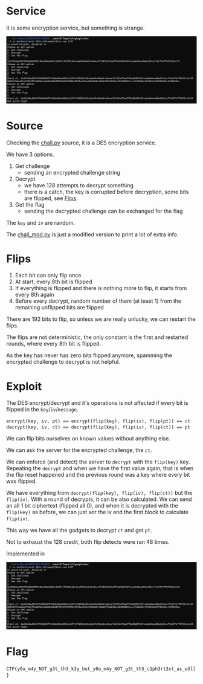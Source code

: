 # Service

It is some encryption service, but something is strange.

![](screenshots/1.png)

# Source

Checking the [chall.py](workdir/chall.py) source, it is a DES encryption service.

We have 3 options.
1. Get challenge
    - sending an encrypted challenge string
1. Decrypt
    - we have 128 attempts to decrypt something
    - there is a catch, the key is corrupted before decryption, some bits are flipped, see [Flips](#flips).
1. Get the flag
    - sending the decrypted challenge can be exchanged for the flag

The `key` and `iv` are random.

The [chall_mod.py](workdir/chall_mod.py) is just a modified version to print a lot of extra info.

# Flips


1. Each bit can only flip once
1. At start, every 8th bit is flipped
1. If everything is flipped and there is nothing more to flip, it starts from every 8th again
1. Before every decrypt, random number of them (at least 1) from the remaining unflipped bits are flipped

There are 192 bits to flip, so unless we are really unlucky, we can restart the flips.

The flips are not deterministic, the only constant is the first and restarted rounds, where every 8th bit is flipped.

As the key has never has zero bits flipped anymore, spamming the encrypted challenge to decrypt is not helpful.

# Exploit

The DES encrypt/decrypt and it's operations is not affected if every bit is flipped in the `key`/`iv`/`message`.

```
encrypt(key, iv, pt) == encrypt(flip(key), flip(iv), flip(pt)) == ct
decrypt(key, iv, ct) == decrypt(flip(key), flip(iv), flip(ct)) == pt
```

We can flip bits ourselves on known values without anything else.

We can ask the server for the encrypted challenge, the `ct`.

We can enforce (and detect) the server to `decrypt` with the `flip(key)` key. Repeating the `decrypt` and when we have the first value again, that is when the flip reset happened and the previous round was a key where every bit was flipped.

We have everything from `decrypt(flip(key), flip(iv), flip(ct))` but the `flip(iv)`. With a round of decrypts, it can be also calculated. We can send an all 1 bit ciphertext (flipped all 0), and when it is decrypted with the `flip(key)` as before, we can just xor the iv and the first block to calculate `flip(iv)`.

This way we have all the gadgets to decrypt `ct` and get `pt`.

Not to exhaust the 128 credit, both flip detects were ran 48 times.

Implemented in [](workdir/exploit.py)

![](screenshots/1.png)

# Flag
`CTF{y0u_m4y_NOT_g3t_th3_k3y_but_y0u_m4y_NOT_g3t_th3_c1ph3rt3xt_as_w3ll}`